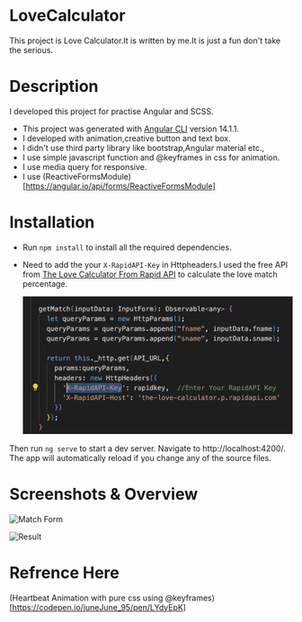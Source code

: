 # LoveCalculator

This project is Love Calculator.It is written by me.It is just a fun don't take the serious.

# Description
I developed this project for practise Angular and SCSS.
- This project was generated with [Angular CLI](https://github.com/angular/angular-cli) version 14.1.1.
- I developed with animation,creative button and text box.
- I didn't use third party library like bootstrap,Angular material etc.,
- I use simple javascript function and @keyframes in css for animation.
- I use media query for responsive.
- I use (ReactiveFormsModule)[https://angular.io/api/forms/ReactiveFormsModule]

# Installation

- Run `npm install` to install all the required dependencies.

- Need to add the your `X-RapidAPI-Key` in Httpheaders.I used the free API from [The Love Calculator From Rapid API](https://rapidapi.com/marchingtonoliver/api/the-love-calculator) to calculate the love match percentage.

   ![Result](https://github.com/Junejune95/Angular_LoveCalculator/blob/main/src/assets/images/rapid-api.png)

Then run `ng serve` to start a dev server. Navigate to http://localhost:4200/. The app will automatically reload if you change any of the source files.

# Screenshots & Overview

![Match Form](https://github.com/Junejune95/Angular_LoveCalculator/blob/main/src/assets/images/love-calculate.gif)

![Result](https://github.com/Junejune95/Angular_LoveCalculator/blob/main/src/assets/images/match-result.gif)


# Refrence Here

(Heartbeat Animation with pure css using @keyframes)[https://codepen.io/juneJune_95/pen/LYdyEpK]






